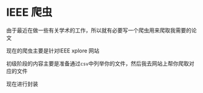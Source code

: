 # IEEE 爬虫

由于最近在做一些有关学术的工作，所以就有必要写一个爬虫用来爬取我需要的论文

现在的爬虫主要是针对IEEE xplore 网站

初级阶段的内容主要是准备通过`csv`中列举你的文件，然后我去网站上帮你爬取对应的文件

现在进行封装